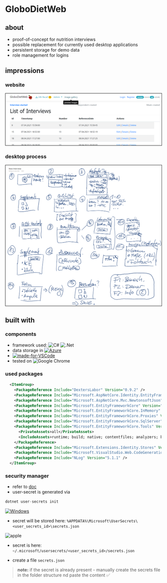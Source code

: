 # GloboDietWeb

## about

- proof-of-concept for nutrition interviews
- possible replacement for currently used desktop applications
- persistent storage for demo data
- role management for logins

## impressions

### website

<img alt="website" src="docs/img/2023-02-04-15-35-13.png" width="700" border=1/>

### desktop process

<img alt="skizzen" src="docs/img/2023-02-03-22-16-25.png" width="700" border=1 />

## built with

### components

- framework used: ![C#](https://img.shields.io/badge/c%23-%23239120.svg?style=flat&logo=c-sharp&logoColor=white) ![.Net](https://img.shields.io/badge/.NET-5C2D91?style=flat&logo=.net&logoColor=white)
- data storage in [![Azure](https://badgen.net/badge/icon/azure?icon=azure&label)](https://azure.microsoft.com)
- [![made-for-VSCode](https://img.shields.io/badge/Made%20for-VSCode-1f425f.svg)](https://code.visualstudio.com/)
- tested on ![Google Chrome](https://img.shields.io/badge/Google%20Chrome-4285F4?style=flat&logo=GoogleChrome&logoColor=white)

### used packages

```xml
  <ItemGroup>
    <PackageReference Include="DextersLabor" Version="0.9.2" />
    <PackageReference Include="Microsoft.AspNetCore.Identity.EntityFrameworkCore" Version="7.0.2" />
    <PackageReference Include="Microsoft.AspNetCore.Mvc.NewtonsoftJson" Version="7.0.2" />
    <PackageReference Include="Microsoft.EntityFrameworkCore" Version="7.0.2" />
    <PackageReference Include="Microsoft.EntityFrameworkCore.InMemory" Version="7.0.2" />
    <PackageReference Include="Microsoft.EntityFrameworkCore.Proxies" Version="7.0.2" />
    <PackageReference Include="Microsoft.EntityFrameworkCore.SqlServer" Version="7.0.2" />
    <PackageReference Include="Microsoft.EntityFrameworkCore.Tools" Version="7.0.2">
      <PrivateAssets>all</PrivateAssets>
      <IncludeAssets>runtime; build; native; contentfiles; analyzers; buildtransitive</IncludeAssets>
    </PackageReference>
    <PackageReference Include="Microsoft.Extensions.Identity.Stores" Version="7.0.2" />
    <PackageReference Include="Microsoft.VisualStudio.Web.CodeGeneration.Design" Version="7.0.3" />
    <PackageReference Include="NLog" Version="5.1.1" />
  </ItemGroup>
```

### security manager

- refer to [doc](https://learn.microsoft.com/en-us/aspnet/core/security/app-secrets?view=aspnetcore-7.0&tabs=linux)
- user-secret is generated via

```csharp
dotnet user-secrets init
```

[![Windows](https://badgen.net/badge/icon/windows?icon=windows&label)](https://microsoft.com/windows/)

- secret will be stored here: `%APPDATA%\Microsoft\UserSecrets\<user_secrets_id>\secrets.json`

![apple](https://badgen.net/badge/icon/apple?icon=apple&label)

- secret is here: `~/.microsoft/usersecrets/<user_secrets_id>/secrets.json`

- create a file `secrets.json`

> **note:** if the secret is already present - manually create the secrets file in the folder structure nd paste the content ✅
